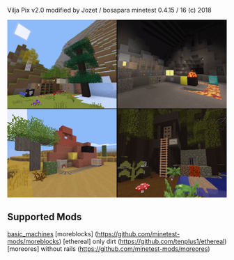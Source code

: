 Vilja Pix v2.0 modified by Jozet / bosapara
minetest 0.4.15 / 16
(c) 2018

![Screenshot](Template.png)

## Supported Mods
[basic_machines](https://github.com/ac-minetest/basic_machines)
[moreblocks] (https://github.com/minetest-mods/moreblocks)
[ethereal] only dirt (https://github.com/tenplus1/ethereal)
[moreores] without rails (https://github.com/minetest-mods/moreores)
